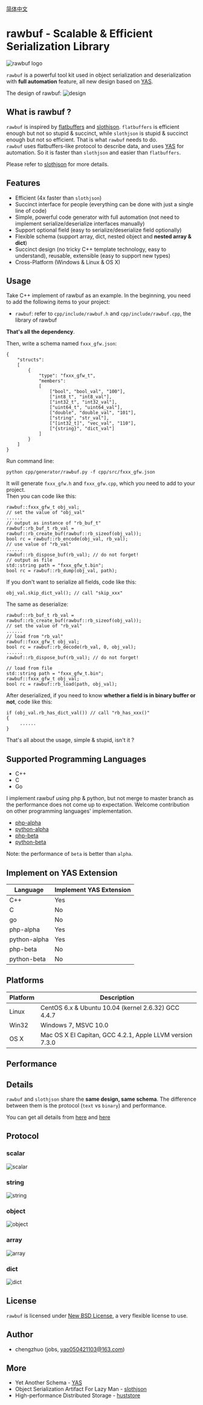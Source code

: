 [简体中文](README_ZH.md)

# rawbuf - Scalable & Efficient Serialization Library #
![rawbuf logo](res/logo.png)

`rawbuf` is a powerful tool kit used in object serialization and deserialization with **full automation** feature, all new design based on [YAS](https://github.com/jobs-github/yas). 

The design of rawbuf: 
![design](res/design.png)

## What is rawbuf ? ##

`rawbuf` is inspired by [flatbuffers](https://github.com/google/flatbuffers) and [slothjson](https://github.com/jobs-github/slothjson). `flatbuffers` is efficient enough but not so stupid & succinct, while `slothjson` is stupid & succinct enough but not so efficient.  That is what `rawbuf` needs to do.  
`rawbuf` uses flatbuffers-like protocol to describe data, and uses [YAS](https://github.com/jobs-github/yas) for automation. So it is faster than `slothjson` and easier than `flatbuffers`.  

Please refer to [slothjson](https://github.com/jobs-github/slothjson) for more details.  

## Features ##

* Efficient (4x faster than `slothjson`)  
* Succinct interface for people (everything can be done with just a single line of code)
* Simple, powerful code generator with full automation (not need to implement serialize/deserialize interfaces manually)
* Support optional field (easy to serialize/deserialize field optionally)
* Flexible schema (support array, dict, nested object and **nested array & dict**)
* Succinct design (no tricky C++ template technology, easy to understand), reusable, extensible (easy to support new types)
* Cross-Platform (Windows & Linux & OS X)

## Usage ##

Take C++ implement of rawbuf as an example. In the beginning, you need to add the following items to your project:

* `rawbuf`: refer to `cpp/include/rawbuf.h` and `cpp/include/rawbuf.cpp`, the library of rawbuf

**That's all the dependency**.  

Then, write a schema named `fxxx_gfw.json`:  

	{
	    "structs": 
	    [
	        {
	            "type": "fxxx_gfw_t",
	            "members": 
	            [
	                ["bool", "bool_val", "100"],
	                ["int8_t", "int8_val"],
	                ["int32_t", "int32_val"],
	                ["uint64_t", "uint64_val"],
	                ["double", "double_val", "101"],
	                ["string", "str_val"],
	                ["[int32_t]", "vec_val", "110"],
	                ["{string}", "dict_val"]
	            ]
	        }
	    ]
	}

Run command line:  

    python cpp/generator/rawbuf.py -f cpp/src/fxxx_gfw.json

It will generate `fxxx_gfw.h` and `fxxx_gfw.cpp`, which you need to add to your project.  
Then you can code like this: 

    rawbuf::fxxx_gfw_t obj_val;
    // set the value of "obj_val"
    ......
    // output as instance of "rb_buf_t"
	rawbuf::rb_buf_t rb_val = rawbuf::rb_create_buf(rawbuf::rb_sizeof(obj_val));
	bool rc = rawbuf::rb_encode(obj_val, rb_val);
	// use value of "rb_val"
	......
	rawbuf::rb_dispose_buf(rb_val); // do not forget!
    // output as file
    std::string path = "fxxx_gfw_t.bin";
    bool rc = rawbuf::rb_dump(obj_val, path);

If you don't want to serialize all fields, code like this: 

    obj_val.skip_dict_val(); // call "skip_xxx"
The same as deserialize:

	rawbuf::rb_buf_t rb_val = rawbuf::rb_create_buf(rawbuf::rb_sizeof(obj_val));
    // set the value of "rb_val"
    ......
	// load from "rb_val"
    rawbuf::fxxx_gfw_t obj_val;
	bool rc = rawbuf::rb_decode(rb_val, 0, obj_val);
	......
	rawbuf::rb_dispose_buf(rb_val); // do not forget!

    // load from file
	std::string path = "fxxx_gfw_t.bin";
    rawbuf::fxxx_gfw_t obj_val;
	bool rc = rawbuf::rb_load(path, obj_val);

After deserialized, if you need to know **whether a field is in binary buffer or not**, code like this:

    if (obj_val.rb_has_dict_val()) // call "rb_has_xxx()"
    {
         ......
    }

That's all about the usage, simple & stupid, isn't it ?  

## Supported Programming Languages ##

* C++
* C
* Go

I implement rawbuf using php & python, but not merge to master branch as the performance does not come up to expectation. Welcome contribution on other programming languages' implementation.  
* [php-alpha](https://github.com/jobs-github/rawbuf/tree/php-alpha)  
* [python-alpha](https://github.com/jobs-github/rawbuf/tree/python-alpha)  
* [php-beta](https://github.com/jobs-github/rawbuf/tree/php-beta)  
* [python-beta](https://github.com/jobs-github/rawbuf/tree/python-beta)  

Note: the performance of `beta` is better than `alpha`.  

## Implement on YAS Extension ##

Language      | Implement YAS Extension
--------------|-------------------------
C++           |         Yes
C             |         No
go            |         No
php-alpha     |         Yes
python-alpha  |         Yes
php-beta      |         No
python-beta   |         No

## Platforms ##

Platform | Description
---------|----------------------------------------------------------
Linux    | CentOS 6.x & Ubuntu 10.04 (kernel 2.6.32) GCC 4.4.7
Win32    | Windows 7, MSVC 10.0
OS X     | Mac OS X EI Capitan, GCC 4.2.1, Apple LLVM version 7.3.0

## Performance ##



## Details ##

`rawbuf` and `slothjson` share the **same design, same schema**. The difference between them is the protocol (`text` vs `binary`) and performance.

You can get all details from [here](https://github.com/jobs-github/slothjson) and [here](https://github.com/jobs-github/yas)

## Protocol ##

### scalar ###
![scalar](res/scalar.png)

### string ###
![string](res/string.png)

### object ###
![object](res/object.png)

### array ###
![array](res/array.png)

### dict ###
![dict](res/dict.png)

## License ##

`rawbuf` is licensed under [New BSD License](https://opensource.org/licenses/BSD-3-Clause), a very flexible license to use.

## Author ##

* chengzhuo (jobs, yao050421103@163.com)  

## More ##

- Yet Another Schema - [YAS](https://github.com/jobs-github/yas)  
- Object Serialization Artifact For Lazy Man - [slothjson](https://github.com/jobs-github/slothjson)  
- High-performance Distributed Storage - [huststore](https://github.com/Qihoo360/huststore)  